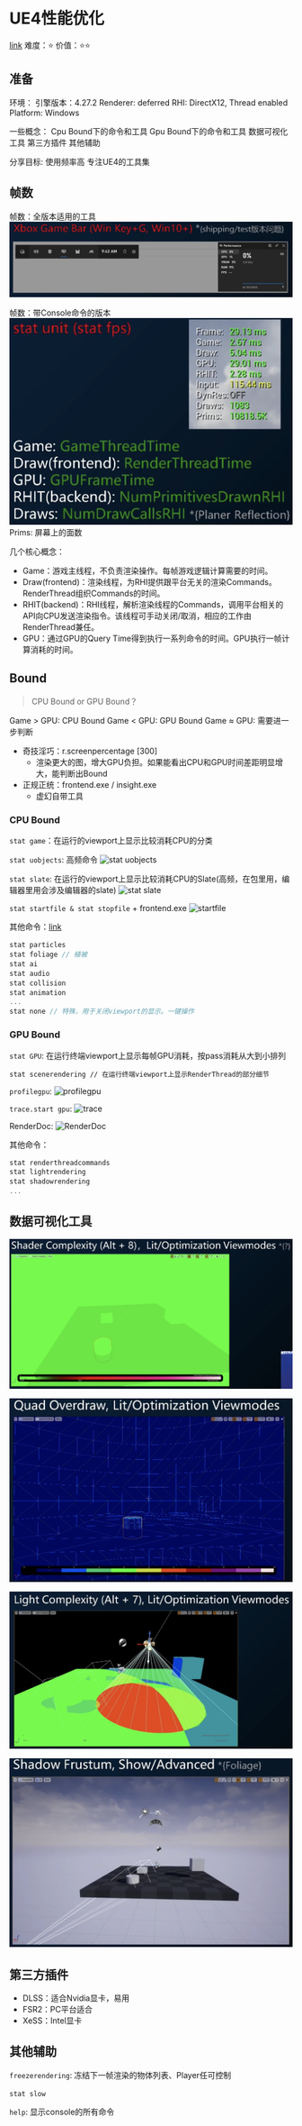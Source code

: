 # UE4性能优化

[link](https://www.bilibili.com/video/BV1FV411G72Q/?spm_id_from=333.788&vd_source=946c21f5d056f6b7272a82752dccb078)
难度：:star:
价值：:star::star:

## 准备

环境：
引擎版本：4.27.2
Renderer: deferred
RHI: DirectX12, Thread enabled
Platform: Windows

一些概念：
Cpu Bound下的命令和工具
Gpu Bound下的命令和工具
数据可视化工具
第三方插件
其他辅助

分享目标:
使用频率高
专注UE4的工具集

## 帧数

帧数：全版本适用的工具
![xbox](UE4性能优化_img/UE4性能优化_2023-11-20-17-21-56.png)

帧数：带Console命令的版本
![console](UE4性能优化_img/UE4性能优化_2023-11-20-17-24-51.png)
Prims: 屏幕上的面数

几个核心概念：

- Game：游戏主线程，不负责渲染操作。每帧游戏逻辑计算需要的时间。
- Draw(frontend)：渲染线程，为RHI提供跟平台无关的渲染Commands。RenderThread组织Commands的时间。
- RHIT(backend)：RHI线程，解析渲染线程的Commands，调用平台相关的API向CPU发送渲染指令。该线程可手动关闭/取消，相应的工作由RenderThread兼任。
- GPU：通过GPU的Query Time得到执行一系列命令的时间。GPU执行一帧计算消耗的时间。

## Bound

> CPU Bound or GPU Bound？

Game > GPU: CPU Bound
Game < GPU: GPU Bound
Game $\approx$ GPU: 需要进一步判断

- 奇技淫巧：r.screenpercentage [300]
  - 渲染更大的图，增大GPU负担。如果能看出CPU和GPU时间差距明显增大，能判断出Bound
- 正规正统：frontend.exe / insight.exe
  - 虚幻自带工具

### CPU Bound

```stat game```：在运行的viewport上显示比较消耗CPU的分类

```stat uobjects```: 高频命令
![stat uobjects](UE4性能优化_img/UE4性能优化_2023-11-21-11-27-37.png)

```stat slate```: 在运行的viewport上显示比较消耗CPU的Slate(高频，在包里用，编辑器里用会涉及编辑器的slate)
![stat slate](UE4性能优化_img/UE4性能优化_2023-11-21-14-59-28.png)

```stat startfile & stat stopfile``` + frontend.exe
![startfile](UE4性能优化_img/UE4性能优化_2023-11-21-15-02-04.png)

其他命令：[link](https://docs.unrealengine.com/4.27/zh-CN/TestingAndOptimization/PerformanceAndProfiling/StatCommands/)

```c++
stat particles
stat foliage // 植被
stat ai
stat audio
stat collision
stat animation
...
stat none // 特殊，用于关闭viewport的显示。一键操作
```

### GPU Bound

```stat GPU```: 在运行终端viewport上显示每帧GPU消耗，按pass消耗从大到小排列

```stat scenerendering // 在运行终端viewport上显示RenderThread的部分细节```

```profilegpu```:
![profilegpu](UE4性能优化_img/UE4性能优化_2023-11-21-15-17-57.png)

```trace.start gpu```:
![trace](UE4性能优化_img/UE4性能优化_2023-11-21-15-19-54.png)

RenderDoc:
![RenderDoc](UE4性能优化_img/UE4性能优化_2023-11-21-15-21-16.png)

其他命令：

```c++
stat renderthreadcommands
stat lightrendering
stat shadowrendering
...
```

## 数据可视化工具

![shader complexity](UE4性能优化_img/UE4性能优化_2023-11-21-15-27-07.png)

![quad overdraw](UE4性能优化_img/UE4性能优化_2023-11-21-15-28-51.png)

![light Complexity](UE4性能优化_img/UE4性能优化_2023-11-21-15-29-28.png)

![dynamic shadow](UE4性能优化_img/UE4性能优化_2023-11-21-15-31-44.png)

## 第三方插件

- DLSS：适合Nvidia显卡，易用
- FSR2：PC平台适合
- XeSS：Intel显卡

## 其他辅助

```freezerendering```: 冻结下一帧渲染的物体列表、Player任可控制

```stat slow```

```help```: 显示console的所有命令

